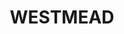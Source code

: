 ---
lastmod: '2025-04-06T06:05:20+00:00'
latitude: -33.813104
layout: suburb
longitude: 150.957425
postcode: '2145'
state: NSW
title: WESTMEAD
url: /nsw/westmead/
---